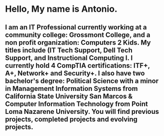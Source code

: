 <h1> Hello,
My name is Antonio. </h1>

<h2> I am an IT Professional currently working at a community college: Grossmont College, and a non profit organization: Computers 2 Kids. My titles include (IT Tech Support, Dell Tech Support, and Instructional Computing I. I currently hold 4 CompTIA certifications: ITF+, A+, Network+ and Security+. I also have two bachelor's degree: Political Science with a minor in Management Information Systems from California State University San Marcos & Computer Information Technology from Point Loma Nazarene University. You will find previous projects, completed projects and evolving projects. </h2>

